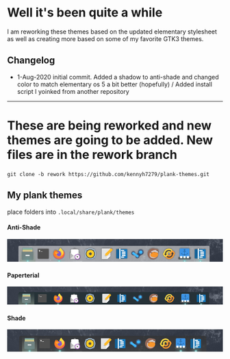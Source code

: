 # Well it's been quite a while  
I am reworking these themes based on the updated elementary stylesheet as well as creating more based on some of my favorite GTK3 themes.  

## Changelog
* 1-Aug-2020 initial commit.  Added a shadow to anti-shade and changed color to match elementary os 5 a bit better (hopefully) / Added install script I yoinked from another repository

---

# These are being reworked and new themes are going to be added.  New files are in the rework branch
`git clone -b rework https://github.com/kennyh7279/plank-themes.git`


## My plank themes
place folders into `.local/share/plank/themes`

#### Anti-Shade
![anti-shade](https://raw.githubusercontent.com/KenHarkey/plank-themes/master/screenshots/anti-shade.png)

#### Paperterial
![paperterial](https://raw.githubusercontent.com/KenHarkey/plank-themes/master/screenshots/paperterial.png)

#### Shade
![shade](https://raw.githubusercontent.com/KenHarkey/plank-themes/master/screenshots/shade.png)
